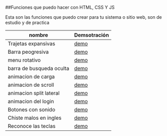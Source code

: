 ##Funciones que puedo hacer con HTML, CSS Y JS

Esta son las funciones que puedo crear para tu sistema o sitio web, son de estudio y de practica

| nombre | Demsotración |
| ------ | ------------ |
| Trajetas expansivas | [demo](https://codepen.io/developerestefani/full/abReKWX) |
|Barra peogresiva| [demo](https://codepen.io/developerestefani/full/mdQezML)|
|menu rotativo| [demo](https://codepen.io/developerestefani/full/LYaPgBY)|
|barra de busqueda oculta| [demo](https://codepen.io/developerestefani/full/WNmNbjN)|
|animacion de carga| [demo](https://codepen.io/developerestefani/full/ZEPbYOZ)|
|animacion de scroll| [demo](https://codepen.io/developerestefani/full/YzgygNb)|
|animacion split lateral| [demo](https://codepen.io/developerestefani/full/yLwgjYy)|
|animacion del login| [demo](https://codepen.io/developerestefani/full/ZEPKLZZ)|
|Botones con sonido| [demo](https://codepen.io/developerestefani/full/MWxvavO)|
|Chiste malos en ingles| [demo](https://codepen.io/developerestefani/full/vYPeZdM)|
|Reconoce las teclas| [demo](https://codepen.io/developerestefani/full/MWxEoQo)|
